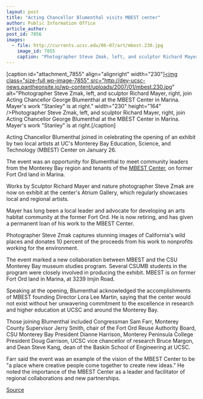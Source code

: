 ```yaml
---
layout: post
title: "Acting Chancellor Blumenthal visits MBEST center"
author: Public Information Office
article_author: 
post_id: 7856
images:
  - file: http://currents.ucsc.edu/06-07/art/mbest.230.jpg
    image_id: 7855
    caption: "Photographer Steve Zmak, left, and sculptor Richard Mayer, right, join Acting Chancellor George Blumenthal at the MBEST Center in Marina. Mayer's work 'Stanley' is at right."
---
```


[caption id="attachment_7855" align="alignright" width="230"]<a href="http://dev-ucsc-news.pantheonsite.io/wp-content/uploads/2007/01/mbest.230.jpg"><img class="size-full wp-image-7855" src="http://dev-ucsc-news.pantheonsite.io/wp-content/uploads/2007/01/mbest.230.jpg" alt="Photographer Steve Zmak, left, and sculptor Richard Mayer, right, join Acting Chancellor George Blumenthal at the MBEST Center in Marina. Mayer's work "Stanley" is at right." width="230" height="164" /></a>Photographer Steve Zmak, left, and sculptor Richard Mayer, right, join Acting Chancellor George Blumenthal at the MBEST Center in Marina. Mayer's work "Stanley" is at right.[/caption]
<a name="content" id="content"></a>
<p>
  Acting Chancellor Blumenthal joined in celebrating the opening of an exhibit by two local artists at UC's Monterey Bay Education, Science, and Technology (MBEST) Center on January 26.
</p>
<p>
  The event was an opportunity for Blumenthal to meet community leaders from the Monterey Bay region and tenants of the <a href="http://www.ucmbest.org/">MBEST Center</a>, on former Fort Ord land in Marina.
</p>
<p>
  Works by Sculptor Richard Mayer and nature photographer Steve Zmak are now on exhibit at the center's Atrium Gallery, which regularly showcases local and regional artists.
</p>
<p>
  Mayer has long been a local leader and advocate for developing an arts habitat community at the former Fort Ord. He is now retiring, and has given a permanent loan of his work to the MBEST Center.
</p>
<p>
  Photographer Steve Zmak captures stunning images of California's wild places and donates 10 percent of the proceeds from his work to nonprofits working for the environment.
</p>
<p>
  The event marked a new collaboration between MBEST and the CSU Monterey Bay museum studies program. Several CSUMB students in the program were closely involved in producing the exhibit. MBEST is on former Fort Ord land in Marina, at 3239 Imjin Road.
</p>
<p>
  Speaking at the opening, Blumenthal acknowledged the accomplishments of MBEST founding Director Lora Lee Martin, saying that the center would not exist without her unwavering commitment to the excellence in research and higher education at UCSC and around the Monterey Bay.
</p>
<p>
  Those joining Blumenthal included Congressman Sam Farr, Monterey County Supervisor Jerry Smith, chair of the Fort Ord Reuse Authority Board, CSU Monterey Bay President Dianne Harrison, Monterey Peninsula College President Doug Garrison, UCSC vice chancellor of research Bruce Margon, and Dean Steve Kang, dean of the Baskin School of Engineering at UCSC.
</p>
<p>
  Farr said the event was an example of the vision of the MBEST Center to be "a place where creative people come together to create new ideas." He noted the importance of the MBEST Center as a leader and facilitator of regional collaborations and new partnerships.
</p>
<p><a href="http://www1.ucsc.edu/currents/06-07/01-29/brief-mbest.asp" title="Permalink to brief-mbest">Source</a></p>
